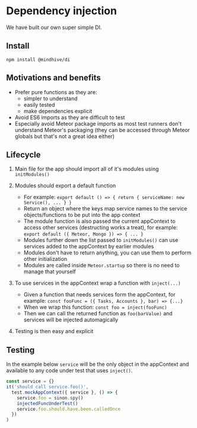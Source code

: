 # Dependency injection

We have built our own super simple DI. 

## Install

`npm install @mindhive/di`

## Motivations and benefits

- Prefer pure functions as they are: 
	- simpler to understand 
	- easily tested
	- make dependencies explicit
- Avoid ES6 imports as they are difficult to test
- Especially avoid Meteor package imports as most test runners don't understand Meteor's packaging
	(they can be accessed through Meteor globals but that's not a great idea either)
  	
## Lifecycle

1. Main file for the app should import all of it's modules using `initModules()` 

2. Modules should export a default function

	- For example: `export default () => { return { serviceName: new Service(), ... } }`	
	- Return an object where the keys map service names to the service objects/functions to be 
		put into the app context
	- The module function is also passed the current appContext to access other services (destructing works a treat),
    	for example: `export default ({ Meteor, Mongo }) => { ... }`
    - Modules further down the list passed to `initModules()` can use services added to the appContext by 
    	earlier modules
    - Modules don't have to return anything, you can use them to perform other initialization
    - Modules are called inside `Meteor.startup` so there is no need to manage that yourself

3. To use services in the appContext wrap a function with `inject(...)`

	- Given a function that needs services form the appContext, for example: 
		`const fooFunc = ({ Tasks, Accounts }, bar) => {...}`
	- When we wrap this function: `const foo = inject(fooFunc)`
	- Then we can call the returned function as `foo(barValue)` and services will be injected 
	   automagically
	 
4. Testing is then easy and explicit

## Testing

In the example below `service` will be the only object in the appContext and available to any
code under test that uses `inject()`. 

```javascript
const service = {} 
it('should call service.foo()', 
  test.mockAppContext({ service }, () => {
	service.foo = sinon.spy()
	injectedFuncUnderTest()
	service.foo.should.have.been.calledOnce      	
  })
)
```		 	 
	 